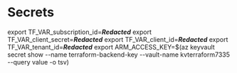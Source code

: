 # Secrets

export TF_VAR_subscription_id=***Redacted***
export TF_VAR_client_secret=***Redacted***
export TF_VAR_client_id=***Redacted***
export TF_VAR_tenant_id=***Redacted***
export ARM_ACCESS_KEY=$(az keyvault secret show --name terraform-backend-key --vault-name kvterraform7335 --query value -o tsv) 

